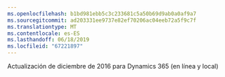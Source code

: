 ```yaml
---
ms.openlocfilehash: b1bd981ebb5c3c233681c5a50b69d9ab0a0af9a7
ms.sourcegitcommit: ad203331ee9737e82ef70206ac04eeb72a5f9c7f
ms.translationtype: MT
ms.contentlocale: es-ES
ms.lasthandoff: 06/18/2019
ms.locfileid: "67221897"
---
```

Actualización de diciembre de 2016 para Dynamics 365 (en línea y local)